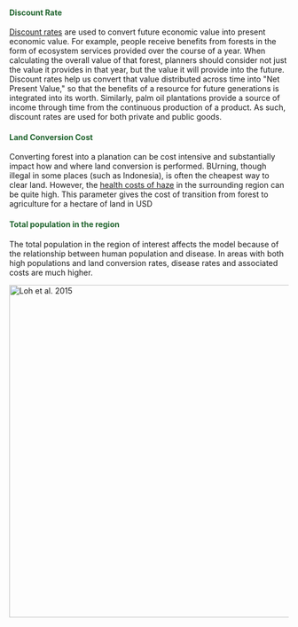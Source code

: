 #### <span style="color:#20642E"><b>Discount Rate</b></span>

[Discount rates](http://www.lse.ac.uk/GranthamInstitute/faqs/what-are-social-discount-rates/) are used to convert future economic value into present economic value. For example, people receive benefits from forests in the form of ecosystem services provided over the course of a year.  When calculating the overall value of that forest, planners should consider not just the value it provides in that year, but the value it will provide into the future. Discount rates help us convert that value distributed across time into "Net Present Value," so that the benefits of a resource for future generations is integrated into its worth. Similarly, palm oil plantations provide a source of income through time from the continuous production of a product. As such, discount rates are used for both private and public goods. 

#### <span style="color:#20642E"><b>Land Conversion Cost</b></span>

Converting forest into a planation can be cost intensive and substantially impact how and where land conversion is performed. BUrning, though illegal in some places (such as Indonesia), is often the cheapest way to clear land. However, the [health costs of haze](http://news.mit.edu/2018/mit-researchers-peat-burning-sumatra-causes-severe-haze-singapore-1121) in the surrounding region can be quite high.  This parameter gives the cost of transition from forest to agriculture for a hectare of land in USD

#### <span style="color:#20642E"><b>Total population in the region</b></span>

The total population in the region of interest affects the model because of the relationship between human population and disease. In areas with both high populations and land conversion rates, disease rates and associated costs are much higher. 

<img src="car.png"
     alt="Loh et al. 2015"
     width= "600"/>